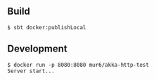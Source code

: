 ## Build
```
$ sbt docker:publishLocal
```

## Development
```
$ docker run -p 8080:8080 mur6/akka-http-test
Server start...
```
